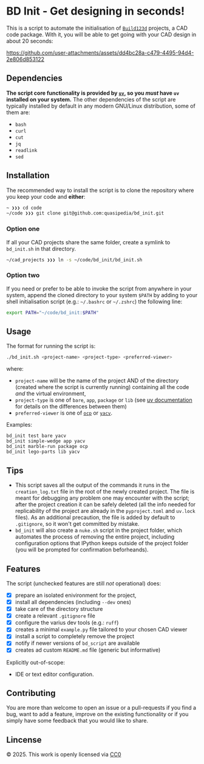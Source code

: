 # BD Init - Get designing in seconds!
This is a script to automate the initialisation of [`Build123d`](https://github.com/gumyr/build123d) projects, a CAD code package.
With it, you will be able to get going with your CAD design in about 20 seconds:

https://github.com/user-attachments/assets/dd4bc28a-c479-4495-94d4-2e806d853122


## Dependencies
**The script core functionality is provided by [`uv`](https://github.com/astral-sh/uv), so you _must_ have `uv` installed on your system.**
The other dependencies of the script are typically installed by default in any modern GNU/Linux distribution, some of them are:
- `bash`
- `curl`
- `cut`
- `jq`
- `readlink`
- `sed`


## Installation
The recommended way to install the script is to clone the repository where you keep your code and **either**:
```sh
~ ❯❯❯ cd code
~/code ❯❯❯ git clone git@github.com:quasipedia/bd_init.git
```
### Option one
If all your CAD projects share the same folder, create a symlink to `bd_init.sh` in that directory.
```sh
~/cad_projects ❯❯❯ ln -s ~/code/bd_init/bd_init.sh
```
### Option two
If you need or prefer to be able to invoke the script from anywhere in your system, append the cloned directory to your system `$PATH` by adding to your shell initialisation script (e.g.: `~/.bashrc` or `~/.zshrc`) the following line:
```sh
export PATH="~/code/bd_init:$PATH"
```


## Usage
The format for running the script is:

```sh
./bd_init.sh <project-name> <project-type> <preferred-viewer>
```

where:
- `project-name` will be the name of the project AND of the directory (created where the script is currently running) containing all the code _and_ the virtual environment,
- `project-type` is one of `bare`, `app`, `package` or `lib` (see [uv documentation](https://docs.astral.sh/uv/concepts/projects/init/) for details on the differences between them)
- `preferred-viewer` is one of [`ocp`](https://github.com/bernhard-42/vscode-ocp-cad-viewer) or [`yacv`](https://github.com/yeicor-3d/yet-another-cad-viewer).

Examples:
```
bd_init test bare yacv
bd_init simple-wedge app yacv
bd_init marble-run package ocp
bd_init lego-parts lib yacv
```

## Tips
- This script saves all the output of the commands it runs in the `creation_log.txt` file in the root of the newly created project. The file is meant for debugging any problem one may encounter with the script; after the project creation it can be safely deleted (all the info needed for replicability of the project are already in the `pyproject.toml` and `uv.lock` files). As an additional precaution, the file is added by default to `.gitignore`, so it won't get committed by mistake.
- `bd_init` will also create a `nuke.sh` script in the project folder, which automates the process of removing the entire project, including configuration options that IPython keeps outside of the project folder (you will be prompted for confirmation beforheands).


## Features
The script (unchecked features are still _not_ operational) does:
- [x] prepare an isolated enivironment for the project,
- [x] install all dependencies (including `--dev` ones)
- [x] take care of the directory structure
- [x] create a relevant `.gitignore` file
- [x] configure the varius dev tools (e.g.: `ruff`)
- [x] creates a minimal `example.py` file tailored to your chosen CAD viewer
- [x] install a script to completely remove the project
- [x] notify if newer versions of `bd_script` are available
- [x] creates ad custom `README.md` file (generic but informative)

Explicitly out-of-scope:
- IDE or text editor configuration.


## Contributing
You are more than welcome to open an issue or a pull-requests if you find a bug, want to add a feature, improve on the existing functionality or if you simply have some feedback that you would like to share.


## Lincense
© 2025. This work is openly licensed via [CC0](https://creativecommons.org/publicdomain/zero/1.0/)

